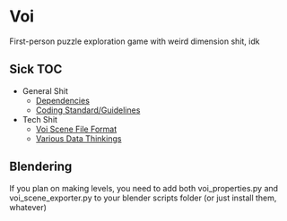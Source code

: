 Voi
===
First-person puzzle exploration game with weird dimension shit, idk

Sick TOC
--------
* General Shit
	* [Dependencies](Docs/dependencies.md)
	* [Coding Standard/Guidelines](Docs/guidelines.md)
* Tech Shit
	* [Voi Scene File Format](Docs/scene_format.md)
	* [Various Data Thinkings](Docs/data.md)

Blendering
----------
If you plan on making levels, you need to add both voi_properties.py and voi_scene_exporter.py
to your blender scripts folder (or just install them, whatever)
